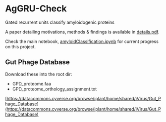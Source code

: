 # AgGRU-Check
Gated recurrent units classify amyloidogenic proteins

A paper detailing motivations, methods & findings is available in [details.pdf](details.pdf).

Check the main notebook, [amyloidClassification.ipynb](amyloidClassification.ipynb) for current progress on this project.

## Gut Phage Database

Download these into the root dir:

- GPD_proteome.faa
- GPD_proteome_orthology_assignment.txt

[https://datacommons.cyverse.org/browse/iplant/home/shared/iVirus/Gut_Phage_Database](https://datacommons.cyverse.org/browse/iplant/home/shared/iVirus/Gut_Phage_Database)
